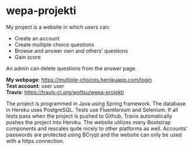 # wepa-projekti
My project is a website in which users can:
* Create an account
* Create multiple choice questions  
* Browse and answer own and others' questions
* Gain score  

An admin can delete questions from the answer page.  

**My webpage**: https://multiple-choices.herokuapp.com/login  
**Test account**: user user  
**Travis**: https://travis-ci.org/woltsu/wepa-projekti  

The project is programmed in Java using Spring framework. The database in Heroku uses PostgreSQL. Tests use Fluentlenium and Selenium. If all tests pass when the project is pushed to Github, Travis automatically pushes the project into Heroku. The website utilizes many Bootstrap components and rescales quite nicely to other platforms as well. Accounts' passwords are protected using BCrypt and the website can only be used with a https connection.
